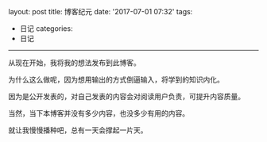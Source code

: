 layout: post
title: 博客纪元
date: '2017-07-01 07:32'
tags:
  - 日记
categories:
  - 日记
---

从现在开始，我将我的想法发布到此博客。

为什么这么做呢，因为想用输出的方式倒逼输入，将学到的知识内化。

因为是公开发表的，对自己发表的内容会对阅读用户负责，可提升内容质量。

当然，当下本博客并没有多少内容，也没多少有用的内容。

就让我慢慢播种吧，总有一天会撑起一片天。
